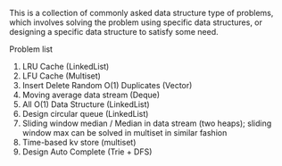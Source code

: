 This is a collection of commonly asked data structure type of problems, which involves
solving the problem using specific data structures, or designing 
a specific data structure to satisfy some need.


Problem list
1. LRU Cache (LinkedList)
2. LFU Cache (Multiset)
3. Insert Delete Random O(1) Duplicates (Vector)
4. Moving average data stream (Deque)
5. All O(1) Data Structure (LinkedList)
6. Design circular queue (LinkedList)
7. Sliding window median / Median in data stream (two heaps); sliding window max
can be solved in multiset in similar fashion
8. Time-based kv store (multiset)
9. Design Auto Complete (Trie + DFS)
